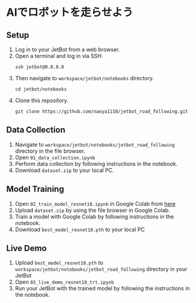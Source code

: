 # AIでロボットを走らせよう


## Setup
1. Log in to your JetBot from a web browser.
1. Open a terminal and log in via SSH
    ```
    ssh jetbot@0.0.0.0
    ```
1. Then navigate to `workspace/jetbot/notebooks` directory.
    ```
    cd jetbot/notebooks
    ```
1. Clone this repository.
    ```
    git clone https://github.com/naoya1110/jetbot_road_following.git
    ```

## Data Collection
1. Navigate to `workspace/jetbot/notebooks/jetbot_road_following` directory in the file browser.
1. Open `01_data_collection.ipynb`
1. Perform data collection by following instructions in the notebook.
1. Download `dataset.zip` to your local PC.

## Model Training
1. Open `02_train_model_resnet18.ipynb` in Google Colab from [here](https://colab.research.google.com/github/naoya1110/jetbot_road_following/blob/main/02_train_model_resnet18.ipynb)
1. Upload `dataset.zip` by using the file browser in Google Colab.
1. Train a model with Google Colab by following instructions in the notebook.
1. Download `best_model_resnet18.pth` to your local PC

## Live Demo
1. Upload `best_model_resnet18.pth` to `workspace/jetbot/notebooks/jetbot_road_following` directory in your JetBot
1. Open `03_live_demo_resnet18_trt.ipynb`
1. Run your JetBot with the trained model by following the instructions in the notebook.
